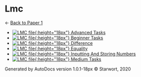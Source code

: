 # Lmc

← [Back to Paper 1](..)

- [![LMC file](https://img.icons8.com/windows/512/4a90e2/important-file.png){:height="18px"} Advanced Tasks](advanced_tasks.lmc)
- [![LMC file](https://img.icons8.com/windows/512/4a90e2/important-file.png){:height="18px"} Beginner Tasks](beginner_tasks.lmc)
- [![LMC file](https://img.icons8.com/windows/512/4a90e2/important-file.png){:height="18px"} Difference](difference.lmc)
- [![LMC file](https://img.icons8.com/windows/512/4a90e2/important-file.png){:height="18px"} Equality](equality.lmc)
- [![LMC file](https://img.icons8.com/windows/512/4a90e2/important-file.png){:height="18px"} Inputting And Storing Numbers](inputting_and_storing_numbers.lmc)
- [![LMC file](https://img.icons8.com/windows/512/4a90e2/important-file.png){:height="18px"} Medium Tasks](medium_tasks.lmc)

Generated by AutoDocs version 1.0.1-18px © Starwort, 2020
